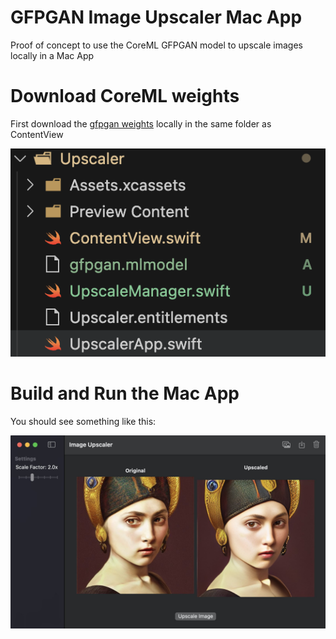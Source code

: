 # GFPGAN Image Upscaler Mac App

Proof of concept to use the CoreML GFPGAN model to upscale images locally in a Mac App

# Download CoreML weights

First download the [gfpgan weights](https://drive.google.com/file/d/1-3fF4aPnh8ygUOmKItIrZ318xI9JGmQx/view?usp=sharing) locally in the same folder as ContentView

![weights](weights.png)

# Build and Run the Mac App

You should see something like this:

![app](app.jpg)
